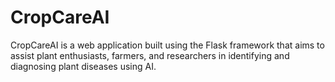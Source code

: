 # CropCareAI
CropCareAI is a web application built using the Flask framework that aims to assist plant enthusiasts, farmers, and researchers in identifying and diagnosing plant diseases using AI.
